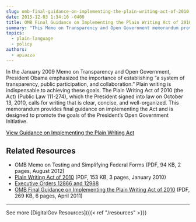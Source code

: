 ```yaml
---
slug: omb-final-guidance-on-implementing-the-plain-writing-act-of-2010-m-11-15
date: 2015-12-03 1:34:16 -0400
title: OMB Final Guidance on Implementing the Plain Writing Act of 2010 (M 11-15)
summary: "This Memo on Transparency and Open Government memorandum provides final guidance on implementing the Plain Writing Act of 2010 and is designed to promote the goals of the President’s Open Government Initiative."
topics:
  - plain-language
  - policy
authors:
  - apiazza
---
```


In the January 2009 Memo on Transparency and Open Government, President Obama emphasized the importance of establishing “a system of transparency, public participation, and collaboration.” Plain writing is indispensable to achieving these goals. The Plain Writing Act of 2010 (the Act) (Public Law 111-274), which the President signed into law on October 13, 2010, calls for writing that is clear, concise, and well-organized. This memorandum provides final guidance on implementing the Act and is designed to promote the goals of the President’s Open Government Initiative.

<a class="button" style="color: #000000" href="https://www.whitehouse.gov/sites/whitehouse.gov/files/omb/memoranda/2011/m11-15.pdf">View Guidance on Implementing the Plain Writing Act</a>

## Related Resources

- OMB Memo on Testing and Simplifying Federal Forms (PDF, 94 KB, 2 pages, August 2012)
- [Plain Writing Act of 2010](https://www.gpo.gov/fdsys/pkg/PLAW-111publ274/pdf/PLAW-111publ274.pdf) (PDF, 153 KB, 3 pages, January 2010)
- [Executive Orders 12866 and 12988](http://www.plainlanguage.gov/plLaw/law/index.cfm)
- [OMB Final Guidance on Implementing the Plain Writing Act of 2010](https://www.whitehouse.gov/sites/whitehouse.gov/files/omb/memoranda/2011/m11-15.pdf) (PDF, 269 KB, 6 pages, April 2011)

---

See more [DigitalGov Resources]({{< ref "/resources" >}})
